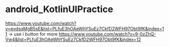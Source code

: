 # android_KotlinUIPractice

https://www.youtube.com/watch?v=evdsqMgB5sE&list=PLfuE3hOAeWhYSuEz7CkfD2WFH97Obt9fK&index=11 -> use i button for more
https://www.youtube.com/watch?v=9-0zZhQ-Vw4&list=PLfuE3hOAeWhYSuEz7CkfD2WFH97Obt9fK&index=12
